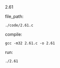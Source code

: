 2.61

file_path:

```
./code/2.61.c
```

compile:

```
gcc -m32 2.61.c -o 2.61
```

run:

```
./2.61
```
